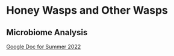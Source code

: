 # Honey Wasps and Other Wasps

## Microbiome Analysis

[Google Doc for Summer 2022](https://docs.google.com/document/d/1riPUdHTX-WYWo1Yik9MVI4afu3vkpVkeKktG-exfmtU/edit?usp=sharing)
